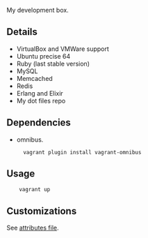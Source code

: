 My development box.

## Details

* VirtualBox and VMWare support
* Ubuntu precise 64
* Ruby (last stable version)
* MySQL
* Memcached
* Redis
* Erlang and Elixir
* My dot files repo

## Dependencies

* omnibus.

		vagrant plugin install vagrant-omnibus

## Usage

		vagrant up

## Customizations

See [attributes file](https://github.com/tapajos/dev_box/blob/master/my_cookbooks/dev_box/attributes/default.rb).